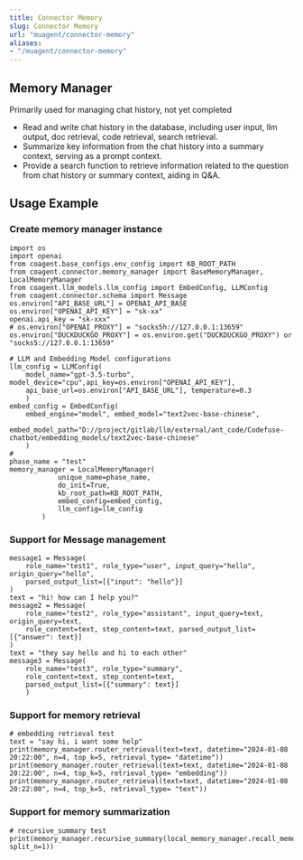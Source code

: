 ```yaml
---
title: Connector Memory
slug: Connector Memory
url: "muagent/connector-memory"
aliases:
- "/muagent/connector-memory"
---
```


## Memory Manager
Primarily used for managing chat history, not yet completed
- Read and write chat history in the database, including user input, llm output, doc retrieval, code retrieval, search retrieval.
- Summarize key information from the chat history into a summary context, serving as a prompt context.
- Provide a search function to retrieve information related to the question from chat history or summary context, aiding in Q&A.

## Usage Example
### Create memory manager instance
```
import os
import openai
from coagent.base_configs.env_config import KB_ROOT_PATH
from coagent.connector.memory_manager import BaseMemoryManager, LocalMemoryManager
from coagent.llm_models.llm_config import EmbedConfig, LLMConfig
from coagent.connector.schema import Message
os.environ["API_BASE_URL"] = OPENAI_API_BASE
os.environ["OPENAI_API_KEY"] = "sk-xx"
openai.api_key = "sk-xxx"
# os.environ["OPENAI_PROXY"] = "socks5h://127.0.0.1:13659"
os.environ["DUCKDUCKGO_PROXY"] = os.environ.get("DUCKDUCKGO_PROXY") or "socks5://127.0.0.1:13659"

# LLM and Embedding Model configurations
llm_config = LLMConfig(
    model_name="gpt-3.5-turbo", model_device="cpu",api_key=os.environ["OPENAI_API_KEY"], 
    api_base_url=os.environ["API_BASE_URL"], temperature=0.3
    )
embed_config = EmbedConfig(
    embed_engine="model", embed_model="text2vec-base-chinese", 
    embed_model_path="D://project/gitlab/llm/external/ant_code/Codefuse-chatbot/embedding_models/text2vec-base-chinese"
    )
# 
phase_name = "test"
memory_manager = LocalMemoryManager(
            unique_name=phase_name, 
            do_init=True, 
            kb_root_path=KB_ROOT_PATH, 
            embed_config=embed_config, 
            llm_config=llm_config
        )
```

### Support for Message management
```
message1 = Message(
    role_name="test1", role_type="user", input_query="hello", origin_query="hello",
    parsed_output_list=[{"input": "hello"}]
)
text = "hi! how can I help you?"
message2 = Message(
    role_name="test2", role_type="assistant", input_query=text, origin_query=text,
    role_content=text, step_content=text, parsed_output_list=[{"answer": text}]
)
text = "they say hello and hi to each other"
message3 = Message(
    role_name="test3", role_type="summary",
    role_content=text, step_content=text,
    parsed_output_list=[{"summary": text}]
    )
```

### Support for memory retrieval
```
# embedding retrieval test
text = "say hi, i want some help"
print(memory_manager.router_retrieval(text=text, datetime="2024-01-08 20:22:00", n=4, top_k=5, retrieval_type= "datetime"))
print(memory_manager.router_retrieval(text=text, datetime="2024-01-08 20:22:00", n=4, top_k=5, retrieval_type= "embedding"))
print(memory_manager.router_retrieval(text=text, datetime="2024-01-08 20:22:00", n=4, top_k=5, retrieval_type= "text"))
```

### Support for memory summarization
```
# recursive_summary test
print(memory_manager.recursive_summary(local_memory_manager.recall_memory.messages, split_n=1))
```